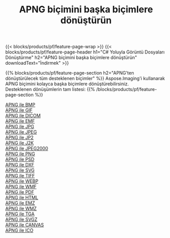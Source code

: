 ﻿---
title: APNG biçimini başka biçimlere dönüştürün 
weight: 3920
url: /tr/net/conversion/from/apng 
lang: tr
langdirlevel: 2
locales: zh-hans,ja,it,ru,de,es,fr,nl,id,lt,pl,pt,vi,tr,ko,zh-hant,ar,hi,th,sv,cs,uk,he
description: Aspose.Imaging'i kullanarak APNG biçimini kolayca başka biçimlere dönüştürebilirsiniz
---

{{< blocks/products/pf/feature-page-wrap >}}
{{< blocks/products/pf/feature-page-header h1="C# Yoluyla Görüntü Dosyaları Dönüştürme" h2="APNG biçimini başka biçimlere dönüştürün" downloadText="İndirmek" >}}


{{% blocks/products/pf/feature-page-section  h2="APNG'ten dönüştürülecek tüm desteklenen biçimler" %}}
Aspose.Imaging'i kullanarak APNG biçimini kolayca başka biçimlere dönüştürebilirsiniz.
<br/>
Desteklenen dönüşümlerin tam listesi:
{{% /blocks/products/pf/feature-page-section %}}
<div class="container-fluid productfamilypage bg-gray">
    <div class="convertypes bg-gray agp-content section">
        <div class="container">
		<div class="row other-converters">
		    <div class='col-md-2 other-converter remove-lp remove-rp'><a href="/imaging/tr/net/conversion/apng-to-bmp" >APNG ile BMP</a></div><div class='col-md-2 other-converter remove-lp remove-rp'><a href="/imaging/tr/net/conversion/apng-to-gif" >APNG ile GIF</a></div><div class='col-md-2 other-converter remove-lp remove-rp'><a href="/imaging/tr/net/conversion/apng-to-dicom" >APNG ile DICOM</a></div><div class='col-md-2 other-converter remove-lp remove-rp'><a href="/imaging/tr/net/conversion/apng-to-emf" >APNG ile EMF</a></div><div class='col-md-2 other-converter remove-lp remove-rp'><a href="/imaging/tr/net/conversion/apng-to-jpg" >APNG ile JPG</a></div><div class='col-md-2 other-converter remove-lp remove-rp'><a href="/imaging/tr/net/conversion/apng-to-jpeg" >APNG ile JPEG</a></div><div class='col-md-2 other-converter remove-lp remove-rp'><a href="/imaging/tr/net/conversion/apng-to-jp2" >APNG ile JP2</a></div><div class='col-md-2 other-converter remove-lp remove-rp'><a href="/imaging/tr/net/conversion/apng-to-j2k" >APNG ile J2K</a></div><div class='col-md-2 other-converter remove-lp remove-rp'><a href="/imaging/tr/net/conversion/apng-to-jpeg2000" >APNG ile JPEG2000</a></div><div class='col-md-2 other-converter remove-lp remove-rp'><a href="/imaging/tr/net/conversion/apng-to-png" >APNG ile PNG</a></div><div class='col-md-2 other-converter remove-lp remove-rp'><a href="/imaging/tr/net/conversion/apng-to-psd" >APNG ile PSD</a></div><div class='col-md-2 other-converter remove-lp remove-rp'><a href="/imaging/tr/net/conversion/apng-to-dxf" >APNG ile DXF</a></div><div class='col-md-2 other-converter remove-lp remove-rp'><a href="/imaging/tr/net/conversion/apng-to-svg" >APNG ile SVG</a></div><div class='col-md-2 other-converter remove-lp remove-rp'><a href="/imaging/tr/net/conversion/apng-to-tiff" >APNG ile TIFF</a></div><div class='col-md-2 other-converter remove-lp remove-rp'><a href="/imaging/tr/net/conversion/apng-to-webp" >APNG ile WEBP</a></div><div class='col-md-2 other-converter remove-lp remove-rp'><a href="/imaging/tr/net/conversion/apng-to-wmf" >APNG ile WMF</a></div><div class='col-md-2 other-converter remove-lp remove-rp'><a href="/imaging/tr/net/conversion/apng-to-pdf" >APNG ile PDF</a></div><div class='col-md-2 other-converter remove-lp remove-rp'><a href="/imaging/tr/net/conversion/apng-to-html" >APNG ile HTML</a></div><div class='col-md-2 other-converter remove-lp remove-rp'><a href="/imaging/tr/net/conversion/apng-to-emz" >APNG ile EMZ</a></div><div class='col-md-2 other-converter remove-lp remove-rp'><a href="/imaging/tr/net/conversion/apng-to-wmz" >APNG ile WMZ</a></div><div class='col-md-2 other-converter remove-lp remove-rp'><a href="/imaging/tr/net/conversion/apng-to-tga" >APNG ile TGA</a></div><div class='col-md-2 other-converter remove-lp remove-rp'><a href="/imaging/tr/net/conversion/apng-to-svgz" >APNG ile SVGZ</a></div><div class='col-md-2 other-converter remove-lp remove-rp'><a href="/imaging/tr/net/conversion/apng-to-canvas" >APNG ile CANVAS</a></div><div class='col-md-2 other-converter remove-lp remove-rp'><a href="/imaging/tr/net/conversion/apng-to-ico" >APNG ile ICO</a></div>
                </div>
        </div>
    </div>
</div>
<br/>

